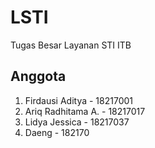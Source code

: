 # LSTI
Tugas Besar Layanan STI ITB

## Anggota
1. Firdausi Aditya - 18217001
2. Ariq Radhitama A. - 18217017
3. Lidya Jessica - 18217037
4. Daeng - 182170

